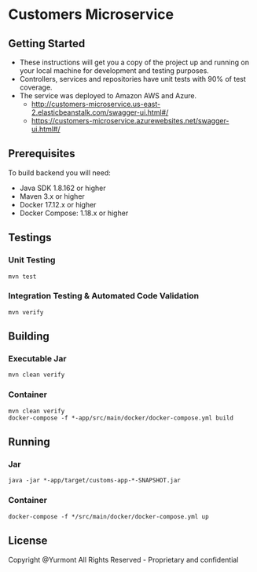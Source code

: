 # Customers Microservice

## Getting Started

* These instructions will get you a copy of the project up and running on your
local machine for development and testing purposes. 
* Controllers, services and repositories have unit tests with 90% of test coverage.
* The service was deployed to Amazon AWS and Azure.
  - http://customers-microservice.us-east-2.elasticbeanstalk.com/swagger-ui.html#/
  - https://customers-microservice.azurewebsites.net/swagger-ui.html#/

## Prerequisites

To build backend you will need:

* Java SDK 1.8.162 or higher
* Maven 3.x or higher
* Docker 17.12.x or higher
* Docker Compose: 1.18.x or higher

## Testings

### Unit Testing

```
mvn test
```

### Integration Testing & Automated Code Validation

```
mvn verify
```

## Building

### Executable Jar

```
mvn clean verify
```

### Container

```
mvn clean verify
docker-compose -f *-app/src/main/docker/docker-compose.yml build
```

## Running

### Jar

```
java -jar *-app/target/customs-app-*-SNAPSHOT.jar
```

### Container

```
docker-compose -f */src/main/docker/docker-compose.yml up
```

## License

Copyright @Yurmont All Rights Reserved - Proprietary and confidential
